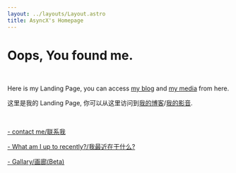 ```yaml
---
layout: ../layouts/Layout.astro
title: AsyncX's Homepage
---
```


# Oops, You found me.

<br>

Here is my Landing Page, you can access [my blog](https://blog.asyncx.top) and [my media](https://neodb.social/users/AsyncX/) from here.

这里是我的 Landing Page, 你可以从这里访问到[我的博客](https://blog.asyncx.top)/[我的影音](https://neodb.social/users/AsyncX/).

<br>

[- contact me/联系我](/contact)

[- What am I up to recently?/我最近在干什么?](/recent)

[- Gallary/画廊(Beta)](/gallary)